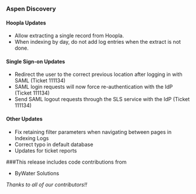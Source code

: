 ### Aspen Discovery
#### Hoopla Updates
- Allow extracting a single record from Hoopla.
- When indexing by day, do not add log entries when the extract is not done. 

#### Single Sign-on Updates
- Redirect the user to the correct previous location after logging in with SAML (Ticket 111134)
- SAML login requests will now force re-authentication with the IdP (Ticket 111134)
- Send SAML logout requests through the SLS service with the IdP (Ticket 111134)

#### Other Updates
- Fix retaining filter parameters when navigating between pages in Indexing Logs
- Correct typo in default database
- Updates for ticket reports

###This release includes code contributions from
- ByWater Solutions

_Thanks to all of our contributors!!_